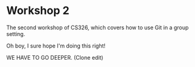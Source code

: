 # Workshop 2

The second workshop of CS326, which covers how to use Git in a group setting.

Oh boy, I sure hope I'm doing this right!

WE HAVE TO GO DEEPER. (Clone edit)
